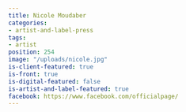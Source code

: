 ```yaml
---
title: Nicole Moudaber
categories:
- artist-and-label-press
tags:
- artist
position: 254
image: "/uploads/nicole.jpg"
is-client-featured: true
is-front: true
is-digital-featured: false
is-artist-and-label-featured: true
facebook: https://www.facebook.com/officialpage/
---
```


